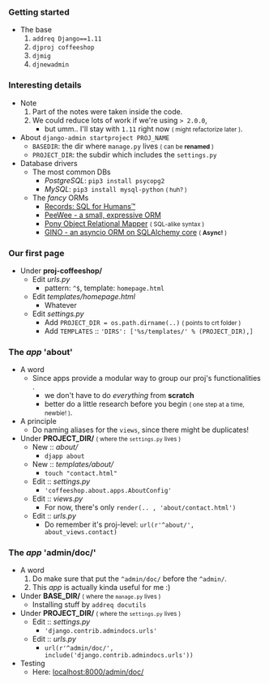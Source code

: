 ### Getting started
- The base 
    1. ```addreq Django==1.11```
    2. ```djproj coffeeshop```
    3. ```djmig```
    4. ```djnewadmin```

### Interesting details  
- Note
    1. Part of the notes were taken inside the code.
    2. We could reduce lots of work if we're using ```> 2.0.0```, 
        - but umm.. I'll stay with ```1.11``` right now <small>( might refactorize later )</small>.
- About ```django-admin startproject PROJ_NAME```
    - ```BASEDIR```: the dir where ```manage.py``` lives <small>( can be **renamed** )</small>
    - ```PROJECT_DIR```: the subdir which includes the ```settings.py```
- Database drivers
    - The most common DBs
        - *PostgreSQL*: ```pip3 install psycopg2```
        - *MySQL*: ```pip3 install mysql-python``` <small>( huh? )</small>
    - The *fancy* ORMs
        - [Records: SQL for Humans™](https://github.com/kennethreitz/records)
        - [PeeWee - a small, expressive ORM](https://github.com/coleifer/peewee)
        - [Pony Object Relational Mapper](https://github.com/ponyorm/pony) <small>( SQL-alike syntax )</small>
        - [GINO - an asyncio ORM on SQLAlchemy core](https://github.com/fantix/gino) <small>( **Async!** )</small>

### Our first page
- Under **proj-coffeeshop/**
    - Edit *urls.py*
        - pattern: ```^$```, template: ```homepage.html```
    - Edit *templates/homepage.html*
        - Whatever
    - Edit *settings.py*
        - Add ```PROJECT_DIR = os.path.dirname(..)``` <small>( points to crt folder )</small>
        - Add ```TEMPLATES``` :: ```'DIRS': ['%s/templates/' % (PROJECT_DIR),]```

### The *app* 'about'
- A word
    - Since apps provide a modular way to group our proj's functionalities .
        - we don't have to do *everything* from **scratch**
        - better do a little research before you begin <small>( one step at a time, newbie! )</small>.
- A principle
    - Do naming aliases for the `views`, since there might be duplicates!
- Under **PROJECT_DIR/** <small>( where the ```settings.py``` lives )</small>
    - New :: *about/*
        - ```djapp about```
    - New :: *templates/about/*
        - ```touch "contact.html"```
    - Edit :: *settings.py*
        - ```'coffeeshop.about.apps.AboutConfig'```
    - Edit :: *views.py*
        - For now, there's only ```render(.. , 'about/contact.html')```
    - Edit :: *urls.py*
        - Do remember it's proj-level: ```url(r'^about/', about_views.contact)```

### The *app* 'admin/doc/'
- A word 
    1. Do make sure that put the ```^admin/doc/``` before the ```^admin/```.
    2. This *app* is actually kinda useful for me :)
- Under **BASE_DIR/** <small>( where the ```manage.py``` lives )</small>
    - Installing stuff by ```addreq docutils```
- Under **PROJECT_DIR/** <small>( where the ```settings.py``` lives )</small>
    - Edit :: *settings.py*
        - ```'django.contrib.admindocs.urls'```
    - Edit :: *urls.py*
        - ```url(r'^admin/doc/', include('django.contrib.admindocs.urls'))```
- Testing 
    - Here: [localhost:8000/admin/doc/](http://127.0.0.1:8000/admin/doc/)